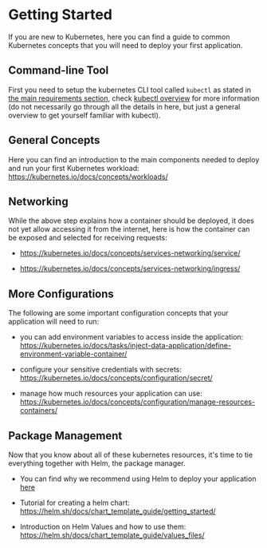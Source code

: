 # Getting Started

If you are new to Kubernetes, here you can find a guide to common Kubernetes concepts that you will need to deploy your first application.

## Command-line Tool

First you need to setup the kubernetes CLI tool called `kubectl` as stated in [the main requirements section](README.md#requirements), check [kubectl overview](https://kubernetes.io/docs/reference/kubectl/overview/) for more information (do not necessarily go through all the details in here, but just a general overview to get yourself familiar with kubectl).

## General Concepts

Here you can find an introduction to the main components needed to deploy and run your first Kubernetes workload: <https://kubernetes.io/docs/concepts/workloads/>

## Networking

While the above step explains how a container should be deployed, it does not yet allow accessing it from the internet, here is how the container can be exposed and selected for receiving requests:

- <https://kubernetes.io/docs/concepts/services-networking/service/>

- <https://kubernetes.io/docs/concepts/services-networking/ingress/>

## More Configurations

The following are some important configuration concepts that your application will need to run:

- you can add environment variables to access inside the application: <https://kubernetes.io/docs/tasks/inject-data-application/define-environment-variable-container/>

- configure your sensitive credentials with secrets: <https://kubernetes.io/docs/concepts/configuration/secret/>  

- manage how much resources your application can use: <https://kubernetes.io/docs/concepts/configuration/manage-resources-containers/>

## Package Management

Now that you know about all of these kubernetes resources, it's time to tie everything together with Helm, the package manager.

- You can find why we recommend using Helm to deploy your application [here](README.md#deploying-on-kubernetes-with-the-helm-package-manager)

- Tutorial for creating a helm chart: <https://helm.sh/docs/chart_template_guide/getting_started/>

- Introduction on Helm Values and how to use them: <https://helm.sh/docs/chart_template_guide/values_files/>

